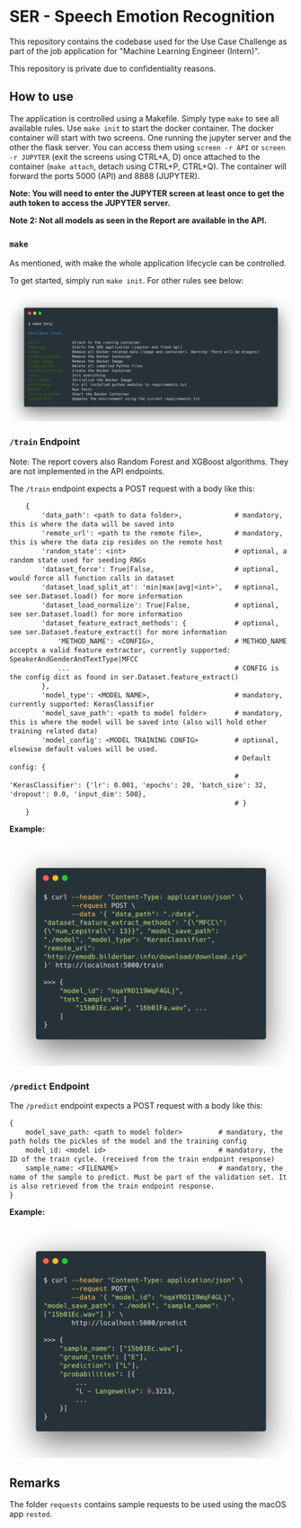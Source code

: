 # SER - Speech Emotion Recognition

This repository contains the codebase used for the Use Case Challenge as part of the job application for "Machine Learning Engineer (Intern)".

This repository is private due to confidentiality reasons. 

## How to use

The application is controlled using a Makefile. Simply type `make` to see all available rules. Use `make init` to start the docker container.
The docker container will start with two screens. One running the jupyter server and the other the flask server. You can access them using `screen -r API` or `screen -r JUPYTER` (exit the screens using CTRL+A, D) once attached to the container (`make attach`, detach using CTRL+P, CTRL+Q). The container will forward the ports 5000 (API) and 8888 (JUPYTER).

**Note: You will need to enter the JUPYTER screen at least once to get the auth token to access the JUPYTER server.**

**Note 2: Not all models as seen in the Report are available in the API.**

### `make`

As mentioned, with make the whole application lifecycle can be controlled.

To get started, simply run `make init`. For other rules see below:

![Make Rules](./make.png)

### `/train` Endpoint

Note: The report covers also Random Forest and XGBoost algorithms. They are not implemented in the API endpoints.

The `/train` endpoint expects a POST request with a body like this:

```
    {
        'data_path': <path to data folder>,             # mandatory, this is where the data will be saved into
        'remote_url': <path to the remote file>,        # mandatory, this is where the data zip resides on the remote host
        'random_state': <int>                           # optional, a random state used for seeding RNGs                         
        'dataset_force': True|False,                    # optional, would force all function calls in dataset
        'dataset_load_split_at': 'min|max|avg|<int>',   # optional, see ser.Dataset.load() for more information
        'dataset_load_normalize': True|False,           # optional, see ser.Dataset.load() for more information
        'dataset_feature_extract_methods': {            # optional, see ser.Dataset.feature_extract() for more information
            'METHOD_NAME': <CONFIG>,                    # METHOD_NAME accepts a valid feature extractor, currently supported: SpeakerAndGenderAndTextType|MFCC
            ...                                         # CONFIG is the config dict as found in ser.Dataset.feature_extract()
        },
        'model_type': <MODEL NAME>,                     # mandatory, currently supported: KerasClassifier
        'model_save_path': <path to model folder>       # mandatory, this is where the model will be saved into (also will hold other training related data)
        'model_config': <MODEL TRAINING CONFIG>         # optional, elsewise default values will be used.
                                                        # Default config: {
                                                        #   'KerasClassifier': {'lr': 0.001, 'epochs': 20, 'batch_size': 32, 'dropout': 0.0, 'input_dim': 500},
                                                        # }
    }
```

**Example:**

![Train Example Call](./train.png)

### `/predict` Endpoint

The `/predict` endpoint expects a POST request with a body like this:

```
{
    model_save_path: <path to model folder>         # mandatory, the path holds the pickles of the model and the training config
    model_id: <model id>                            # mandatory, the ID of the train cycle. (received from the train endpoint response)
    sample_name: <FILENAME>                         # mandatory, the name of the sample to predict. Must be part of the validation set. It is also retrieved from the train endpoint response.
}
```

**Example:**

![Predict Example Call](./predict.png)

## Remarks

The folder `requests` contains sample requests to be used using the macOS app `rested`.
